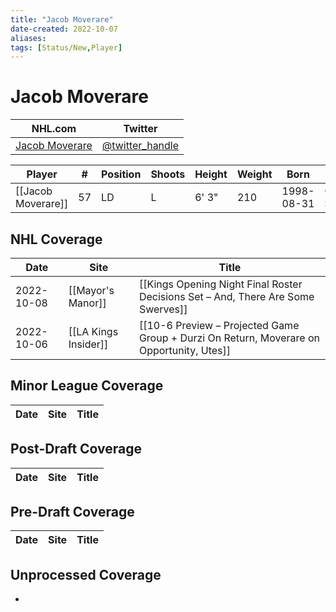 ```yaml
---
title: "Jacob Moverare"
date-created: 2022-10-07
aliases: 
tags: [Status/New,Player]
---
```


# Jacob Moverare

NHL.com | Twitter
-|-
[Jacob Moverare](https://www.nhl.com/player/jacob-moverare-8479421) | [@twitter_handle](https://twitter.com/)

Player | \# | Position | Shoots | Height | Weight | Born | Birthplace | Draft 
---|---|---|---|---|---|---|---|---
[[Jacob Moverare]] | 57| LD | L | 6' 3" | 210 | 1998-08-31 | Ostersund, SWE


## NHL  Coverage
Date | Site |  Title
---|---|---
2022-10-08 | [[Mayor's Manor]] | [[Kings Opening Night Final Roster Decisions Set – And, There Are Some Swerves]]
2022-10-06 | [[LA Kings Insider]]  | [[10-6 Preview – Projected Game Group + Durzi On Return, Moverare on Opportunity, Utes]]



## Minor League Coverage
Date | Site |  Title
---|---|---



## Post-Draft Coverage
Date | Site |  Title
---|---|---



## Pre-Draft Coverage
Date | Site |  Title
---|---|---


## Unprocessed Coverage
- 
